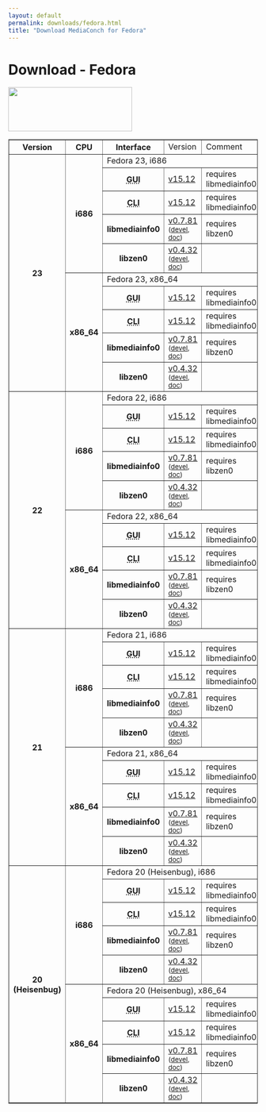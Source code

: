 ```yaml
---
layout: default
permalink: downloads/fedora.html
title: "Download MediaConch for Fedora"
---
```


# Download - Fedora

<img src="/MediaConch/images/Fedora.png" width="250" height="89"><br/>

<table border="1">
<tr class="table-header">
    <th>Version</th>
    <th>CPU</th>
    <th>Interface</th>
    <td>Version</td>
    <td>Comment</td>
</tr>

<tr>
    <th rowspan="10">23</th>
    <th rowspan="5">i686</th>
    <td class="table-OS" colspan="3" id="23.i686">Fedora 23, i686</td>
</tr>
<tr>
    <th><abbr title="Graphical User Interface">GUI</abbr></th>
    <td><a href="https://mediaarea.net/download/binary/mediaconch-gui/15.12/mediaconch-gui-15.12.i686.Fedora_23.rpm">v15.12</a></td>
    <td>requires libmediainfo0</td>
</tr>
<tr>
    <th><abbr title="Command Line Interface">CLI</abbr></th>
    <td><a href="https://mediaarea.net/download/binary/mediaconch/15.12/mediaconch-15.12.i686.Fedora_23.rpm">v15.12</a></td>
    <td>requires libmediainfo0</td>
</tr>
<tr>
    <th>libmediainfo0</th>
    <td><a href="https://mediaarea.net/download/binary/libmediainfo0/0.7.81/libmediainfo0-0.7.81.i686.Fedora_23.rpm">v0.7.81</a><small> (<a href="https://mediaarea.net/download/binary/libmediainfo0/0.7.81/libmediainfo-devel-0.7.81.i686.Fedora_23.rpm">devel</a>, <a href="https://mediaarea.net/download/binary/libmediainfo0/0.7.81/libmediainfo-doc-0.7.81.i686.Fedora_23.rpm">doc</a>)</small></td>
    <td>requires libzen0</td>
</tr>
<tr>
    <th>libzen0</th>
    <td><a href="https://mediaarea.net/download/binary/libzen0/0.4.32/libzen0-0.4.32.i686.Fedora_23.rpm">v0.4.32</a><small> (<a href="https://mediaarea.net/download/binary/libzen0/0.4.32/libzen-devel-0.4.32.i686.Fedora_23.rpm">devel</a>, <a href="https://mediaarea.net/download/binary/libzen0/0.4.32/libzen-doc-0.4.32.i686.Fedora_23.rpm">doc</a>)</small></td>
    <td>&nbsp;</td>
</tr>
<tr>
    <th rowspan="5">x86_64</th>
    <td class="table-OS" colspan="3" id="23.x86_64">Fedora 23, x86_64</td>
</tr>
<tr>
    <th><abbr title="Graphical User Interface">GUI</abbr></th>
    <td><a href="https://mediaarea.net/download/binary/mediaconch-gui/15.12/mediaconch-gui-15.12.x86_64.Fedora_23.rpm">v15.12</a></td>
    <td>requires libmediainfo0</td>
</tr>
<tr>
    <th><abbr title="Command Line Interface">CLI</abbr></th>
    <td><a href="https://mediaarea.net/download/binary/mediaconch/15.12/mediaconch-15.12.x86_64.Fedora_23.rpm">v15.12</a></td>
    <td>requires libmediainfo0</td>
</tr>
<tr>
    <th>libmediainfo0</th>
    <td><a href="https://mediaarea.net/download/binary/libmediainfo0/0.7.81/libmediainfo0-0.7.81.x86_64.Fedora_23.rpm">v0.7.81</a><small> (<a href="https://mediaarea.net/download/binary/libmediainfo0/0.7.81/libmediainfo-devel-0.7.81.x86_64.Fedora_23.rpm">devel</a>, <a href="https://mediaarea.net/download/binary/libmediainfo0/0.7.81/libmediainfo-doc-0.7.81.x86_64.Fedora_23.rpm">doc</a>)</small></td>
    <td>requires libzen0</td>
</tr>
<tr>
    <th>libzen0</th>
    <td><a href="https://mediaarea.net/download/binary/libzen0/0.4.32/libzen0-0.4.32.x86_64.Fedora_23.rpm">v0.4.32</a><small> (<a href="https://mediaarea.net/download/binary/libzen0/0.4.32/libzen-devel-0.4.32.x86_64.Fedora_23.rpm">devel</a>, <a href="https://mediaarea.net/download/binary/libzen0/0.4.32/libzen-doc-0.4.32.x86_64.Fedora_23.rpm">doc</a>)</small></td>
    <td>&nbsp;</td>
</tr>

<tr>
    <th rowspan="10">22</th>
    <th rowspan="5">i686</th>
    <td class="table-OS" colspan="3" id="22.i686">Fedora 22, i686</td>
</tr>
<tr>
    <th><abbr title="Graphical User Interface">GUI</abbr></th>
    <td><a href="https://mediaarea.net/download/binary/mediaconch-gui/15.12/mediaconch-gui-15.12.i686.Fedora_22.rpm">v15.12</a></td>
    <td>requires libmediainfo0</td>
</tr>
<tr>
    <th><abbr title="Command Line Interface">CLI</abbr></th>
    <td><a href="https://mediaarea.net/download/binary/mediaconch/15.12/mediaconch-15.12.i686.Fedora_22.rpm">v15.12</a></td>
    <td>requires libmediainfo0</td>
</tr>
<tr>
    <th>libmediainfo0</th>
    <td><a href="https://mediaarea.net/download/binary/libmediainfo0/0.7.81/libmediainfo0-0.7.81.i686.Fedora_22.rpm">v0.7.81</a><small> (<a href="https://mediaarea.net/download/binary/libmediainfo0/0.7.81/libmediainfo-devel-0.7.81.i686.Fedora_22.rpm">devel</a>, <a href="https://mediaarea.net/download/binary/libmediainfo0/0.7.81/libmediainfo-doc-0.7.81.i686.Fedora_22.rpm">doc</a>)</small></td>
    <td>requires libzen0</td>
</tr>
<tr>
    <th>libzen0</th>
    <td><a href="https://mediaarea.net/download/binary/libzen0/0.4.32/libzen0-0.4.32.i686.Fedora_22.rpm">v0.4.32</a><small> (<a href="https://mediaarea.net/download/binary/libzen0/0.4.32/libzen-devel-0.4.32.i686.Fedora_22.rpm">devel</a>, <a href="https://mediaarea.net/download/binary/libzen0/0.4.32/libzen-doc-0.4.32.i686.Fedora_22.rpm">doc</a>)</small></td>
    <td>&nbsp;</td>
</tr>
<tr>
    <th rowspan="5">x86_64</th>
    <td class="table-OS" colspan="3" id="22.x86_64">Fedora 22, x86_64</td>
</tr>
<tr>
    <th><abbr title="Graphical User Interface">GUI</abbr></th>
    <td><a href="https://mediaarea.net/download/binary/mediaconch-gui/15.12/mediaconch-gui-15.12.x86_64.Fedora_22.rpm">v15.12</a></td>
    <td>requires libmediainfo0</td>
</tr>
<tr>
    <th><abbr title="Command Line Interface">CLI</abbr></th>
    <td><a href="https://mediaarea.net/download/binary/mediaconch/15.12/mediaconch-15.12.x86_64.Fedora_22.rpm">v15.12</a></td>
    <td>requires libmediainfo0</td>
</tr>
<tr>
    <th>libmediainfo0</th>
    <td><a href="https://mediaarea.net/download/binary/libmediainfo0/0.7.81/libmediainfo0-0.7.81.x86_64.Fedora_22.rpm">v0.7.81</a><small> (<a href="https://mediaarea.net/download/binary/libmediainfo0/0.7.81/libmediainfo-devel-0.7.81.x86_64.Fedora_22.rpm">devel</a>, <a href="https://mediaarea.net/download/binary/libmediainfo0/0.7.81/libmediainfo-doc-0.7.81.x86_64.Fedora_22.rpm">doc</a>)</small></td>
    <td>requires libzen0</td>
</tr>
<tr>
    <th>libzen0</th>
    <td><a href="https://mediaarea.net/download/binary/libzen0/0.4.32/libzen0-0.4.32.x86_64.Fedora_22.rpm">v0.4.32</a><small> (<a href="https://mediaarea.net/download/binary/libzen0/0.4.32/libzen-devel-0.4.32.x86_64.Fedora_22.rpm">devel</a>, <a href="https://mediaarea.net/download/binary/libzen0/0.4.32/libzen-doc-0.4.32.x86_64.Fedora_22.rpm">doc</a>)</small></td>
    <td>&nbsp;</td>
</tr>

<tr>
    <th rowspan="10">21</th>
    <th rowspan="5">i686</th>
    <td class="table-OS" colspan="3" id="21.i686">Fedora 21, i686</td>
</tr>
<tr>
    <th><abbr title="Graphical User Interface">GUI</abbr></th>
    <td><a href="https://mediaarea.net/download/binary/mediaconch-gui/15.12/mediaconch-gui-15.12.i686.Fedora_21.rpm">v15.12</a></td>
    <td>requires libmediainfo0</td>
</tr>
<tr>
    <th><abbr title="Command Line Interface">CLI</abbr></th>
    <td><a href="https://mediaarea.net/download/binary/mediaconch/15.12/mediaconch-15.12.i686.Fedora_21.rpm">v15.12</a></td>
    <td>requires libmediainfo0</td>
</tr>
<tr>
    <th>libmediainfo0</th>
    <td><a href="https://mediaarea.net/download/binary/libmediainfo0/0.7.81/libmediainfo0-0.7.81.i686.Fedora_21.rpm">v0.7.81</a><small> (<a href="https://mediaarea.net/download/binary/libmediainfo0/0.7.81/libmediainfo-devel-0.7.81.i686.Fedora_21.rpm">devel</a>, <a href="https://mediaarea.net/download/binary/libmediainfo0/0.7.81/libmediainfo-doc-0.7.81.i686.Fedora_21.rpm">doc</a>)</small></td>
    <td>requires libzen0</td>
</tr>
<tr>
    <th>libzen0</th>
    <td><a href="https://mediaarea.net/download/binary/libzen0/0.4.32/libzen0-0.4.32.i686.Fedora_21.rpm">v0.4.32</a><small> (<a href="https://mediaarea.net/download/binary/libzen0/0.4.32/libzen-devel-0.4.32.i686.Fedora_21.rpm">devel</a>, <a href="https://mediaarea.net/download/binary/libzen0/0.4.32/libzen-doc-0.4.32.i686.Fedora_21.rpm">doc</a>)</small></td>
    <td>&nbsp;</td>
</tr>
<tr>
    <th rowspan="5">x86_64</th>
    <td class="table-OS" colspan="3" id="21.x86_64">Fedora 21, x86_64</td>
</tr>
<tr>
    <th><abbr title="Graphical User Interface">GUI</abbr></th>
    <td><a href="https://mediaarea.net/download/binary/mediaconch-gui/15.12/mediaconch-gui-15.12.x86_64.Fedora_21.rpm">v15.12</a></td>
    <td>requires libmediainfo0</td>
</tr>
<tr>
    <th><abbr title="Command Line Interface">CLI</abbr></th>
    <td><a href="https://mediaarea.net/download/binary/mediaconch/15.12/mediaconch-15.12.x86_64.Fedora_21.rpm">v15.12</a></td>
    <td>requires libmediainfo0</td>
</tr>
<tr>
    <th>libmediainfo0</th>
    <td><a href="https://mediaarea.net/download/binary/libmediainfo0/0.7.81/libmediainfo0-0.7.81.x86_64.Fedora_21.rpm">v0.7.81</a><small> (<a href="https://mediaarea.net/download/binary/libmediainfo0/0.7.81/libmediainfo-devel-0.7.81.x86_64.Fedora_21.rpm">devel</a>, <a href="https://mediaarea.net/download/binary/libmediainfo0/0.7.81/libmediainfo-doc-0.7.81.x86_64.Fedora_21.rpm">doc</a>)</small></td>
    <td>requires libzen0</td>
</tr>
<tr>
    <th>libzen0</th>
    <td><a href="https://mediaarea.net/download/binary/libzen0/0.4.32/libzen0-0.4.32.x86_64.Fedora_21.rpm">v0.4.32</a><small> (<a href="https://mediaarea.net/download/binary/libzen0/0.4.32/libzen-devel-0.4.32.x86_64.Fedora_21.rpm">devel</a>, <a href="https://mediaarea.net/download/binary/libzen0/0.4.32/libzen-doc-0.4.32.x86_64.Fedora_21.rpm">doc</a>)</small></td>
    <td>&nbsp;</td>
</tr>
<tr>
    <th rowspan="10">20<br/>(Heisenbug)</th>
    <th rowspan="5">i686</th>
    <td class="table-OS" colspan="3" id="11.i686">Fedora 20 (Heisenbug), i686</td>
</tr>
<tr>
    <th><abbr title="Graphical User Interface">GUI</abbr></th>
    <td><a href="https://mediaarea.net/download/binary/mediaconch-gui/15.12/mediaconch-gui-15.12.i686.Fedora_20.rpm">v15.12</a></td>
    <td>requires libmediainfo0</td>
</tr>
<tr>
    <th><abbr title="Command Line Interface">CLI</abbr></th>
    <td><a href="https://mediaarea.net/download/binary/mediaconch/15.12/mediaconch-15.12.i686.Fedora_20.rpm">v15.12</a></td>
    <td>requires libmediainfo0</td>
</tr>
<tr>
    <th>libmediainfo0</th>
    <td><a href="https://mediaarea.net/download/binary/libmediainfo0/0.7.81/libmediainfo0-0.7.81.i686.Fedora_20.rpm">v0.7.81</a><small> (<a href="https://mediaarea.net/download/binary/libmediainfo0/0.7.81/libmediainfo-devel-0.7.81.i686.Fedora_20.rpm">devel</a>, <a href="https://mediaarea.net/download/binary/libmediainfo0/0.7.81/libmediainfo-doc-0.7.81.i686.Fedora_20.rpm">doc</a>)</small></td>
    <td>requires libzen0</td>
</tr>
<tr>
    <th>libzen0</th>
    <td><a href="https://mediaarea.net/download/binary/libzen0/0.4.32/libzen0-0.4.32.i686.Fedora_20.rpm">v0.4.32</a><small> (<a href="https://mediaarea.net/download/binary/libzen0/0.4.32/libzen-devel-0.4.32.i686.Fedora_20.rpm">devel</a>, <a href="https://mediaarea.net/download/binary/libzen0/0.4.32/libzen-doc-0.4.32.i686.Fedora_20.rpm">doc</a>)</small></td>
    <td>&nbsp;</td>
</tr>
<tr>
    <th rowspan="5">x86_64</th>
    <td class="table-OS" colspan="3" id="11.x86_64">Fedora 20 (Heisenbug), x86_64</td>
</tr>
<tr>
    <th><abbr title="Graphical User Interface">GUI</abbr></th>
    <td><a href="https://mediaarea.net/download/binary/mediaconch-gui/15.12/mediaconch-gui-15.12.x86_64.Fedora_20.rpm">v15.12</a></td>
    <td>requires libmediainfo0</td>
</tr>
<tr>
    <th><abbr title="Command Line Interface">CLI</abbr></th>
    <td><a href="https://mediaarea.net/download/binary/mediaconch/15.12/mediaconch-15.12.x86_64.Fedora_20.rpm">v15.12</a></td>
    <td>requires libmediainfo0</td>
</tr>
<tr>
    <th>libmediainfo0</th>
    <td><a href="https://mediaarea.net/download/binary/libmediainfo0/0.7.81/libmediainfo0-0.7.81.x86_64.Fedora_20.rpm">v0.7.81</a><small> (<a href="https://mediaarea.net/download/binary/libmediainfo0/0.7.81/libmediainfo-devel-0.7.81.x86_64.Fedora_20.rpm">devel</a>, <a href="https://mediaarea.net/download/binary/libmediainfo0/0.7.81/libmediainfo-doc-0.7.81.x86_64.Fedora_20.rpm">doc</a>)</small></td>
    <td>requires libzen0</td>
</tr>
<tr>
    <th>libzen0</th>
    <td><a href="https://mediaarea.net/download/binary/libzen0/0.4.32/libzen0-0.4.32.x86_64.Fedora_20.rpm">v0.4.32</a><small> (<a href="https://mediaarea.net/download/binary/libzen0/0.4.32/libzen-devel-0.4.32.x86_64.Fedora_20.rpm">devel</a>, <a href="https://mediaarea.net/download/binary/libzen0/0.4.32/libzen-doc-0.4.32.x86_64.Fedora_20.rpm">doc</a>)</small></td>
    <td>&nbsp;</td>
</tr>
</table>
